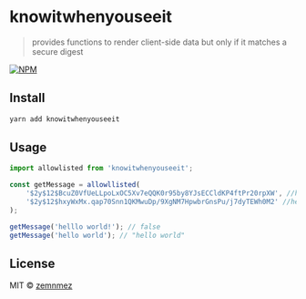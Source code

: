 # knowitwhenyouseeit

> provides functions to render client-side data but only if it matches a secure digest

[![NPM](https://img.shields.io/npm/v/knowitwhenyouseeit.svg)](https://www.npmjs.com/package/knowitwhenyouseeit)

## Install

```bash
yarn add knowitwhenyouseeit
```

## Usage

```jsx
import allowlisted from 'knowitwhenyouseeit';

const getMessage = allowllisted(
	'$2y$12$BcuZ0VfUeLLpoLxOC5Xv7eQQK0r95by8YJsECCldKP4ftPr20rpXW', //hello world
	'$2y$12$hxyWxMx.qap70Snn1QKMwuDp/9XgNM7HpwbrGnsPu/j7dyTEWh0M2' //hewwo world
);

getMessage('helllo world!'); // false
getMessage('hello world'); // "hello world"
```

## License

MIT © [zemnmez](https://github.com/zemnmez)
